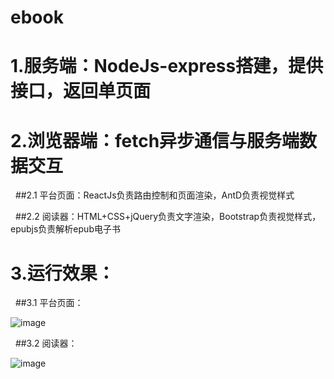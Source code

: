 # ebook
# 1.服务端：NodeJs-express搭建，提供接口，返回单页面

# 2.浏览器端：fetch异步通信与服务端数据交互

   ##2.1 平台页面：ReactJs负责路由控制和页面渲染，AntD负责视觉样式
  
   ##2.2 阅读器：HTML+CSS+jQuery负责文字渲染，Bootstrap负责视觉样式，epubjs负责解析epub电子书
  
# 3.运行效果：

   ##3.1 平台页面：
  
   ![image](https://github.com/xiaozhaoqi/ebook/blob/master/1.gif)
    
   ##3.2 阅读器：
  
   ![image](https://github.com/xiaozhaoqi/ebook/blob/master/3.gif)
    
